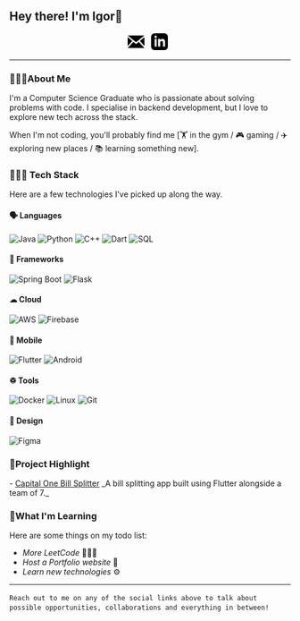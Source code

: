 ## Hey there! I'm Igor👋

<p align='center'>
<a href="mailto:igorbarglowski@outlook.com"><img height="30" src="https://raw.githubusercontent.com/igorb18/igorb18/master/assets/icon_email.png"></a>&nbsp;&nbsp;
<a href="https://www.linkedin.com/in/igorbarglowski/"><img height="30" src="https://raw.githubusercontent.com/igorb18/igorb18/master/assets/icon_linkedin.png"></a>&nbsp;&nbsp;
</p>

---

### 🙋🏽‍♂️About Me

<p>
I'm a Computer Science Graduate who is passionate about solving problems with code. I specialise in backend development, but I love to explore new tech across the stack.

When I'm not coding, you'll probably find me [🏋️ in the gym / 🎮 gaming / ✈️ exploring new places / 📚 learning something new].
</p>

### 👨🏽‍💻 Tech Stack

<p>
Here are a few technologies I've picked up along the way.
</p>

#### 🗣 Languages
![Java](https://img.shields.io/badge/Java-ED8B00?style=flat&logo=openjdk&logoColor=white)
![Python](https://img.shields.io/badge/Python-3776AB?style=flat&logo=python&logoColor=white)
![C++](https://img.shields.io/badge/C%2B%2B-00599C?style=flat&logo=cplusplus&logoColor=white)
![Dart](https://img.shields.io/badge/Dart-0175C2?style=flat&logo=dart&logoColor=white)
![SQL](https://img.shields.io/badge/SQL-336791?style=flat&logo=postgresql&logoColor=white)

#### 🎒 Frameworks
![Spring Boot](https://img.shields.io/badge/Spring%20Boot-6DB33F?logo=springboot&logoColor=fff)
![Flask](https://img.shields.io/badge/Flask-000000?style=flat&logo=flask&logoColor=white)

#### ☁ Cloud
![AWS](https://custom-icon-badges.demolab.com/badge/AWS-%23FF9900.svg?logo=aws&logoColor=white)
![Firebase](https://img.shields.io/badge/Firebase-FFCA28?style=flat&logo=firebase&logoColor=black)

#### 📱 Mobile
![Flutter](https://img.shields.io/badge/Flutter-02569B?style=flat&logo=flutter&logoColor=white)
![Android](https://img.shields.io/badge/Android-3DDC84?style=flat&logo=android&logoColor=white)

#### ♽ Tools
![Docker](https://img.shields.io/badge/Docker-2496ED?style=flat&logo=docker&logoColor=white)
![Linux](https://img.shields.io/badge/Linux-FCC624?style=flat&logo=linux&logoColor=black)
![Git](https://img.shields.io/badge/Git-F05032?style=flat&logo=git&logoColor=white)

#### 🎨 Design
![Figma](https://img.shields.io/badge/Figma-F24E1E?style=flat&logo=figma&logoColor=white)

### 🚧Project Highlight

<p>
- <a href="https://www.linkedin.com/feed/update/urn:li:activity:7065076138980560897?utm_source=share&utm_medium=member_desktop&rcm=ACoAAENCSVYBLq9GR8o0JrPvyQjzAWPJKKtq7L8">Capital One Bill Splitter</a> _A bill splitting app built using Flutter alongside a team of 7._
</p>

### 🌱What I'm Learning

Here are some things on my todo list:

- _More LeetCode_ 🧙🏽‍♂️
- _Host a Portfolio website_ 🤖
- _Learn new technologies_ ⚙️

---

`Reach out to me on any of the social links above to talk about possible opportunities, collaborations and everything in between!`
